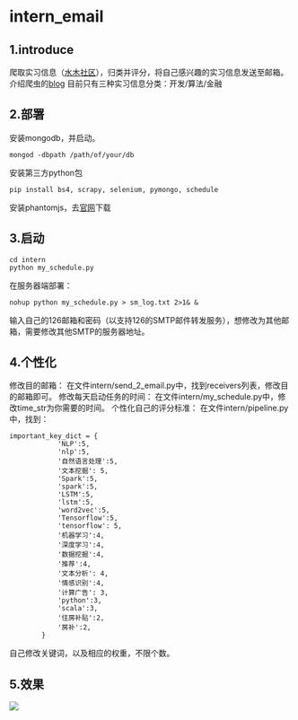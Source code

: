 # intern_email
## 1.introduce
爬取实习信息（[水木社区](http://www.newsmth.net/nForum/#!board/Intern)），归类并评分，将自己感兴趣的实习信息发送至邮箱。
介绍爬虫的[blog](http://www.jianshu.com/p/35c0830448c2)
目前只有三种实习信息分类：开发/算法/金融
## 2.部署
安装mongodb，并启动。
```
mongod -dbpath /path/of/your/db
```
安装第三方python包
```
pip install bs4, scrapy, selenium, pymongo, schedule
```
安装phantomjs，去[官网](http://phantomjs.org/download.html)下载
## 3.启动
```
cd intern
python my_schedule.py
```
在服务器端部署：
```
nohup python my_schedule.py > sm_log.txt 2>1& &
```
输入自己的126邮箱和密码（以支持126的SMTP邮件转发服务），想修改为其他邮箱，需要修改其他SMTP的服务器地址。
## 4.个性化
修改目的邮箱：
在文件intern/send_2_email.py中，找到receivers列表，修改目的邮箱即可。
修改每天启动任务的时间：
在文件intern/my_schedule.py中，修改time_str为你需要的时间。
个性化自己的评分标准：
在文件intern/pipeline.py中，找到：
```
important_key_dict = {
            'NLP':5,
            'nlp':5,
            '自然语言处理':5,
            '文本挖掘': 5,
            'Spark':5,
            'spark':5,
            'LSTM':5,
            'lstm':5,
            'word2vec':5,
            'Tensorflow':5,
            'tensorflow': 5,
            '机器学习':4,
            '深度学习':4,
            '数据挖掘':4,
            '推荐':4,
            '文本分析': 4,
            '情感识别':4,
            '计算广告': 3,
            'python':3,
            'scala':3,
            '住房补贴':2,
            '房补':2,
        }
```
自己修改关键词，以及相应的权重，不限个数。
## 5.效果
![](https://github.com/applenob/intern_email/raw/master/resource/email.png)
